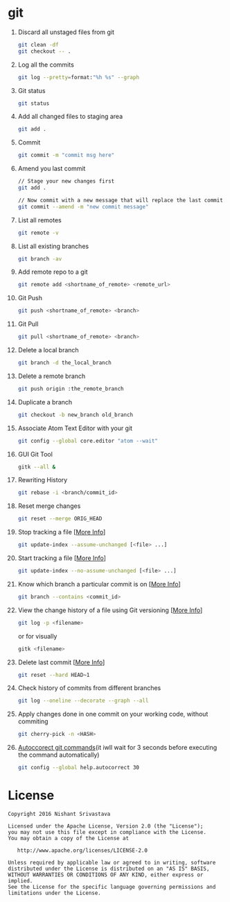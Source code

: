 # git

1. Discard all unstaged files from git
    ```bash
    git clean -df
    git checkout -- .

    ```
1. Log all the commits
    ```bash
    git log --pretty=format:"%h %s" --graph

    ```

1. Git status
    ```bash
    git status

    ```

1. Add all changed files to staging area
    ```bash
    git add .

    ```

1. Commit 
    ```bash
    git commit -m "commit msg here"

    ```

1. Amend you last commit
    ```bash
    // Stage your new changes first
    git add .

    // Now commit with a new message that will replace the last commit
    git commit --amend -m "new commit message"

    ```

1. List all remotes
    ```bash
    git remote -v

    ```

1. List all existing branches
    ```bash
    git branch -av

    ```

1. Add remote repo to a git
    ```bash
    git remote add <shortname_of_remote> <remote_url>

    ```

1. Git Push
    ```bash
    git push <shortname_of_remote> <branch>

    ```

1. Git Pull
    ```bash
    git pull <shortname_of_remote> <branch>

    ```

1. Delete a local branch
    ```bash
    git branch -d the_local_branch

    ```

1. Delete a remote branch
    ```bash
    git push origin :the_remote_branch

    ```

1. Duplicate a branch
    ```bash
    git checkout -b new_branch old_branch

    ```

1. Associate Atom Text Editor with your git
    ```bash
    git config --global core.editor "atom --wait"

    ```

1. GUI Git Tool
    ```bash
    gitk --all &

    ```

1. Rewriting History
    ```bash
    git rebase -i <branch/commit_id>

    ```

1. Reset merge changes
    ```bash
    git reset --merge ORIG_HEAD

  	```
	
1. Stop tracking a file [[More Info](http://stackoverflow.com/a/3320183/2745762)]
    ```bash
    git update-index --assume-unchanged [<file> ...]

  	``` 
	
1. Start tracking a file [[More Info](http://stackoverflow.com/a/3320183/2745762)]
    ```bash
   git update-index --no-assume-unchanged [<file> ...]

  	```
1. Know which branch a particular commit is on [[More Info](http://stackoverflow.com/a/2707110)]
    ```bash
   git branch --contains <commit_id>

    ```
1. View the change history of a file using Git versioning [[More Info](http://stackoverflow.com/a/278242)]
    ```bash
    git log -p <filename>

    ```
    or for visually
    ```bash
    gitk <filename>

    ```
1. Delete last commit [[More Info](http://stackoverflow.com/a/6866485)]
    ```bash
   git reset --hard HEAD~1

    ```
1. Check history of commits from different branches
    ```bash
   git log --oneline --decorate --graph --all

    ```
1. Apply changes done in one commit on your working code, without commiting
    ```bash
   git cherry-pick -n <HASH>

    ```
1. [Autoccorect git commands](https://git-scm.com/book/en/v2/Customizing-Git-Git-Configuration)(it iwll wait for 3 seconds before executing the command automatically)
    ```bash
   git config --global help.autocorrect 30

    ```


License
=======

    Copyright 2016 Nishant Srivastava

    Licensed under the Apache License, Version 2.0 (the "License");
    you may not use this file except in compliance with the License.
    You may obtain a copy of the License at

       http://www.apache.org/licenses/LICENSE-2.0

    Unless required by applicable law or agreed to in writing, software
    distributed under the License is distributed on an "AS IS" BASIS,
    WITHOUT WARRANTIES OR CONDITIONS OF ANY KIND, either express or implied.
    See the License for the specific language governing permissions and
    limitations under the License.


